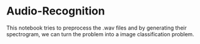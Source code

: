 # Audio-Recognition
This notebook tries to preprocess the .wav files and by generating their spectrogram, we can turn the problem into a image classification problem.
